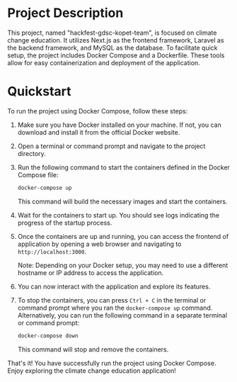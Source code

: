 # Project Description
This project, named "hackfest-gdsc-kopet-team", is focused on climate change education. It utilizes Next.js as the frontend framework, Laravel as the backend framework, and MySQL as the database. To facilitate quick setup, the project includes Docker Compose and a Dockerfile. These tools allow for easy containerization and deployment of the application.

# Quickstart

To run the project using Docker Compose, follow these steps:

1. Make sure you have Docker installed on your machine. If not, you can download and install it from the official Docker website.

2. Open a terminal or command prompt and navigate to the project directory.

3. Run the following command to start the containers defined in the Docker Compose file:

    ```bash
    docker-compose up
    ```

    This command will build the necessary images and start the containers.

4. Wait for the containers to start up. You should see logs indicating the progress of the startup process.

5. Once the containers are up and running, you can access the frontend of application by opening a web browser and navigating to `http://localhost:3000`.

    Note: Depending on your Docker setup, you may need to use a different hostname or IP address to access the application.

6. You can now interact with the application and explore its features.

7. To stop the containers, you can press `Ctrl + C` in the terminal or command prompt where you ran the `docker-compose up` command. Alternatively, you can run the following command in a separate terminal or command prompt:

    ```bash
    docker-compose down
    ```

    This command will stop and remove the containers.

That's it! You have successfully run the project using Docker Compose. Enjoy exploring the climate change education application!
